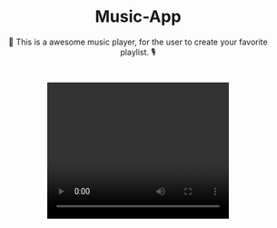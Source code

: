 <h1 align="center"> Music-App </h1>
<p align="center">🎼 This is a awesome music player, for the user to create your favorite playlist. 🎙️ </p>

<h1 align="center">
  <video width="320" height="240" controls>
    <source src="" type="video/mp4">
  </video>
</h1>
